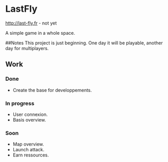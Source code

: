 # LastFly
http://last-fly.fr - not yet

A simple game in a whole space.

##Notes
This project is just beginning. One day it will be playable, another day for multiplayers.


## Work
### Done
- Create the base for developpements.

### In progress
- User connexion.
- Basis overview.

### Soon
- Map overview.
- Launch attack.
- Earn ressources.